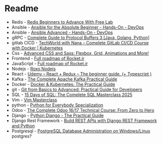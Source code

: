 
# Readme



- Redis - [Redis Beginners to Advance With Free Lab](https://www.udemy.com/course/redis-latest/?srsltid=AfmBOorcslFUHnGBk-c47vIuU4Z_PD1A_CcFvJIC1T9qWzrDjQuY1x1K&couponCode=KEEPLEARNING)
- Ansible  - [Ansible for the Absolute Beginner - Hands-On - DevOps](https://www.udemy.com/course/learn-ansible/?couponCode=LETSLEARNNOW) 
- Ansible  - [Ansible Advanced - Hands-On - DevOps](https://www.udemy.com/course/learn-ansible-advanced/?couponCode=LETSLEARNNOW) 
- gRPC  - [Complete Guide to Protocol Buffers 3 [Java, Golang, Python]](https://www.udemy.com/course/protocol-buffers/?couponCode=LETSLEARNNOW) 
- gitlab CICD  - [TechWorld with Nana – Complete GitLab CI/CD Course with Docker | Kubernetes ](https://downloadly.ir/elearning/video-tutorials/complete-gitlab-ci-cd-course-with-docker-kubernetes-microservices/) 
- Css  - [Advanced CSS and Sass: Flexbox, Grid, Animations and More!](https://www.udemy.com/course/advanced-css-and-sass/?couponCode=LETSLEARNNOW) 
- Frontend - [Full roadmap of Rocket.ir](https://roocket.ir/skills/frontend/)
- JavaScript - [Full roadmap of Rocket.ir](https://roocket.ir/skills/javascript/)
- Nodejs - [Roxo Nodejs](https://www.roxo.ir/course/zero-to-hero-nodejs)
- React  - [Udemy – React + Redux – The beginner guide. (+ Typescript )](https://www.udemy.com/course/react-js-redux-guide-du-debutant/?couponCode=KEEPLEARNING) 
- Kafka  - [The Complete Apache Kafka Practical Guide](https://www.udemy.com/course/apache_kafka/?couponCode=LETSLEARNNOW) 
- Docker  - [Docker & Kubernetes: The Practical Guide](https://www.udemy.com/course/docker-kubernetes-the-practical-guide/?couponCode=KEEPLEARNING) 
- git  - [Git from Basics to Advanced: Practical Guide for Developers](https://www.udemy.com/course/git-learnit/?srsltid=AfmBOoovvxs1bgNUPSpQl40hKquXzl5O9x1OuLCzMuiWW1LnqivvGi7m&couponCode=LETSLEARNNOW) 
- SQL  - [15 Days of SQL: The Complete SQL Masterclass 2025](https://www.udemy.com/course/15-days-of-sql/?couponCode=LETSLEARNNOW) 
- Vim  - [Vim Masterclass](https://www.udemy.com/course/vim-commands-cheat-sheet/?couponCode=KEEPLEARNING) 
- python  - [Python for Everybody Specialization](https://www.coursera.org/specializations/python) 
- Odoo  - [The Complete Odoo 16/17 Technical Course: From Zero to Hero](https://www.udemy.com/course/the-complete-odoo-technical-course-2023-from-zero-to-hero/?couponCode=KEEPLEARNING) 
- Django - [Python Django - The Practical Guide](https://www.udemy.com/course/python-django-the-practical-guide/?couponCode=LETSLEARNNOW)
- Django Rest Framework - [Build REST APIs with Django REST Framework and Python](https://www.udemy.com/course/django-rest-framework/?couponCode=LETSLEARNNOW)
- Postgresql - [PostgreSQL Database Administration on Windows/Linux](https://www.udemy.com/course/postgresql-v12-database-administration-on-windows-and-linux/?srsltid=AfmBOoogwJfddp8ecR2MG4JHdbrkewNAVkijkZ8CNgERSBxd6D4IlJ6v)
postgres?

